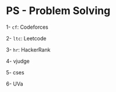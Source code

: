 # PS - Problem Solving

1- ```cf```: Codeforces

2- ```ltc```: Leetcode

3- ```hr```: HackerRank

4- vjudge

5- cses

6- UVa


